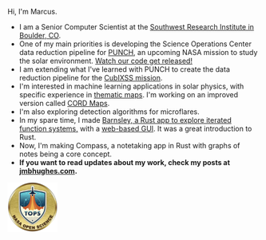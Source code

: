 Hi, I'm Marcus. 

- I am a Senior Computer Scientist at the [Southwest Research Institute in Boulder, CO](https://www.boulder.swri.edu/). 
- One of my main priorities is developing the Science Operations Center data reduction pipeline for [PUNCH](https://punch.space.swri.edu/), an upcoming NASA mission to study the solar environment. [Watch our code get released!](https://github.com/punch-mission)
- I am extending what I've learned with PUNCH to create the data reduction pipeline for the [CubIXSS mission](https://github.com/CubIXSS). 
- I'm interested in machine learning applications in solar physics, with specific experience in [thematic maps](https://www.swsc-journal.org/articles/swsc/pdf/2019/01/swsc180074.pdf). I'm working on an improved version called [CORD Maps](https://github.com/jmbhughes/cordmap).
- I'm also exploring detection algorithms for microflares. 
- In my spare time, I made [Barnsley, a Rust app to explore iterated function systems,](https://github.com/jmbhughes/barnsley) with a [web-based GUI](https://jmbhughes.com/barnsley_gui/). It was a great introduction to Rust.
- Now, I'm making Compass, a notetaking app in Rust with graphs of notes being a core concept. 
- **If you want to read updates about my work, check my posts at [jmbhughes.com](https://jmbhughes.com).**

<a href="https://www.credly.com/badges/4d400179-8866-470d-b69a-867c92a71e53/public_url"><img src='nasa-open-science.png' width='100'></a>
